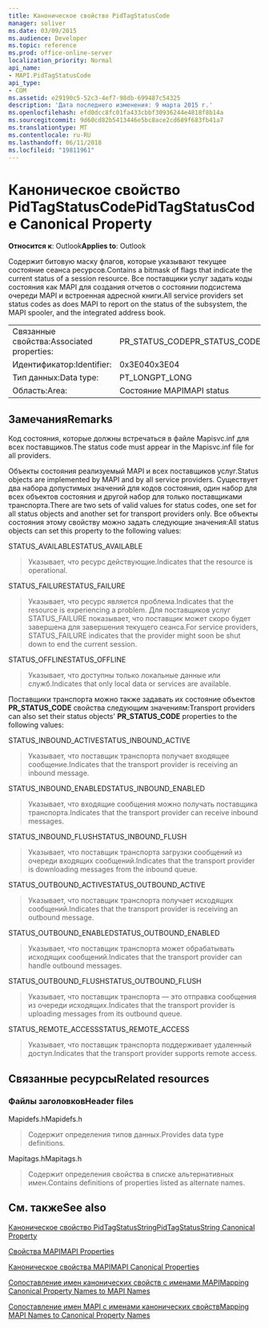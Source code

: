 ```yaml
---
title: Каноническое свойство PidTagStatusCode
manager: soliver
ms.date: 03/09/2015
ms.audience: Developer
ms.topic: reference
ms.prod: office-online-server
localization_priority: Normal
api_name:
- MAPI.PidTagStatusCode
api_type:
- COM
ms.assetid: e29190c5-52c3-4ef7-98db-699487c54325
description: 'Дата последнего изменения: 9 марта 2015 г.'
ms.openlocfilehash: efd0dcc8fc01fa433cbbf30936244e4818f8b14a
ms.sourcegitcommit: 9d60cd82b5413446e5bc8ace2cd689f683fb41a7
ms.translationtype: MT
ms.contentlocale: ru-RU
ms.lasthandoff: 06/11/2018
ms.locfileid: "19811961"
---
```

# <a name="pidtagstatuscode-canonical-property"></a><span data-ttu-id="5cad9-103">Каноническое свойство PidTagStatusCode</span><span class="sxs-lookup"><span data-stu-id="5cad9-103">PidTagStatusCode Canonical Property</span></span>

  
  
<span data-ttu-id="5cad9-104">**Относится к**: Outlook</span><span class="sxs-lookup"><span data-stu-id="5cad9-104">**Applies to**: Outlook</span></span> 
  
<span data-ttu-id="5cad9-105">Содержит битовую маску флагов, которые указывают текущее состояние сеанса ресурсов.</span><span class="sxs-lookup"><span data-stu-id="5cad9-105">Contains a bitmask of flags that indicate the current status of a session resource.</span></span> <span data-ttu-id="5cad9-106">Все поставщики услуг задать коды состояния как MAPI для создания отчетов о состоянии подсистема очереди MAPI и встроенная адресной книги.</span><span class="sxs-lookup"><span data-stu-id="5cad9-106">All service providers set status codes as does MAPI to report on the status of the subsystem, the MAPI spooler, and the integrated address book.</span></span>
  
|||
|:-----|:-----|
|<span data-ttu-id="5cad9-107">Связанные свойства:</span><span class="sxs-lookup"><span data-stu-id="5cad9-107">Associated properties:</span></span>  <br/> |<span data-ttu-id="5cad9-108">PR_STATUS_CODE</span><span class="sxs-lookup"><span data-stu-id="5cad9-108">PR_STATUS_CODE</span></span>  <br/> |
|<span data-ttu-id="5cad9-109">Идентификатор:</span><span class="sxs-lookup"><span data-stu-id="5cad9-109">Identifier:</span></span>  <br/> |<span data-ttu-id="5cad9-110">0x3E04</span><span class="sxs-lookup"><span data-stu-id="5cad9-110">0x3E04</span></span>  <br/> |
|<span data-ttu-id="5cad9-111">Тип данных:</span><span class="sxs-lookup"><span data-stu-id="5cad9-111">Data type:</span></span>  <br/> |<span data-ttu-id="5cad9-112">PT_LONG</span><span class="sxs-lookup"><span data-stu-id="5cad9-112">PT_LONG</span></span>  <br/> |
|<span data-ttu-id="5cad9-113">Область:</span><span class="sxs-lookup"><span data-stu-id="5cad9-113">Area:</span></span>  <br/> |<span data-ttu-id="5cad9-114">Состояние MAPI</span><span class="sxs-lookup"><span data-stu-id="5cad9-114">MAPI status</span></span>  <br/> |
   
## <a name="remarks"></a><span data-ttu-id="5cad9-115">Замечания</span><span class="sxs-lookup"><span data-stu-id="5cad9-115">Remarks</span></span>

<span data-ttu-id="5cad9-116">Код состояния, которые должны встречаться в файле Mapisvc.inf для всех поставщиков.</span><span class="sxs-lookup"><span data-stu-id="5cad9-116">The status code must appear in the Mapisvc.inf file for all providers.</span></span> 
  
<span data-ttu-id="5cad9-117">Объекты состояния реализуемый MAPI и всех поставщиков услуг.</span><span class="sxs-lookup"><span data-stu-id="5cad9-117">Status objects are implemented by MAPI and by all service providers.</span></span> <span data-ttu-id="5cad9-118">Существует два набора допустимых значений для кодов состояния, один набор для всех объектов состояния и другой набор для только поставщиками транспорта.</span><span class="sxs-lookup"><span data-stu-id="5cad9-118">There are two sets of valid values for status codes, one set for all status objects and another set for transport providers only.</span></span> <span data-ttu-id="5cad9-119">Все объекты состояния этому свойству можно задать следующие значения:</span><span class="sxs-lookup"><span data-stu-id="5cad9-119">All status objects can set this property to the following values:</span></span>
  
<span data-ttu-id="5cad9-120">STATUS_AVAILABLE</span><span class="sxs-lookup"><span data-stu-id="5cad9-120">STATUS_AVAILABLE</span></span> 
  
> <span data-ttu-id="5cad9-121">Указывает, что ресурс действующие.</span><span class="sxs-lookup"><span data-stu-id="5cad9-121">Indicates that the resource is operational.</span></span>
    
<span data-ttu-id="5cad9-122">STATUS_FAILURE</span><span class="sxs-lookup"><span data-stu-id="5cad9-122">STATUS_FAILURE</span></span> 
  
> <span data-ttu-id="5cad9-123">Указывает, что ресурс является проблема.</span><span class="sxs-lookup"><span data-stu-id="5cad9-123">Indicates that the resource is experiencing a problem.</span></span> <span data-ttu-id="5cad9-124">Для поставщиков услуг STATUS_FAILURE показывает, что поставщик может скоро будет завершена для завершения текущего сеанса.</span><span class="sxs-lookup"><span data-stu-id="5cad9-124">For service providers, STATUS_FAILURE indicates that the provider might soon be shut down to end the current session.</span></span>
    
<span data-ttu-id="5cad9-125">STATUS_OFFLINE</span><span class="sxs-lookup"><span data-stu-id="5cad9-125">STATUS_OFFLINE</span></span> 
  
> <span data-ttu-id="5cad9-126">Указывает, что доступны только локальные данные или служб.</span><span class="sxs-lookup"><span data-stu-id="5cad9-126">Indicates that only local data or services are available.</span></span>
    
<span data-ttu-id="5cad9-127">Поставщики транспорта можно также задавать их состояние объектов **PR_STATUS_CODE** свойства следующим значениям:</span><span class="sxs-lookup"><span data-stu-id="5cad9-127">Transport providers can also set their status objects' **PR_STATUS_CODE** properties to the following values:</span></span> 
  
<span data-ttu-id="5cad9-128">STATUS_INBOUND_ACTIVE</span><span class="sxs-lookup"><span data-stu-id="5cad9-128">STATUS_INBOUND_ACTIVE</span></span> 
  
> <span data-ttu-id="5cad9-129">Указывает, что поставщик транспорта получает входящее сообщение.</span><span class="sxs-lookup"><span data-stu-id="5cad9-129">Indicates that the transport provider is receiving an inbound message.</span></span> 
    
<span data-ttu-id="5cad9-130">STATUS_INBOUND_ENABLED</span><span class="sxs-lookup"><span data-stu-id="5cad9-130">STATUS_INBOUND_ENABLED</span></span> 
  
> <span data-ttu-id="5cad9-131">Указывает, что входящие сообщения можно получать поставщика транспорта.</span><span class="sxs-lookup"><span data-stu-id="5cad9-131">Indicates that the transport provider can receive inbound messages.</span></span>
    
<span data-ttu-id="5cad9-132">STATUS_INBOUND_FLUSH</span><span class="sxs-lookup"><span data-stu-id="5cad9-132">STATUS_INBOUND_FLUSH</span></span> 
  
> <span data-ttu-id="5cad9-133">Указывает, что поставщик транспорта загрузки сообщений из очереди входящих сообщений.</span><span class="sxs-lookup"><span data-stu-id="5cad9-133">Indicates that the transport provider is downloading messages from the inbound queue.</span></span>
    
<span data-ttu-id="5cad9-134">STATUS_OUTBOUND_ACTIVE</span><span class="sxs-lookup"><span data-stu-id="5cad9-134">STATUS_OUTBOUND_ACTIVE</span></span> 
  
> <span data-ttu-id="5cad9-135">Указывает, что поставщик транспорта получает исходящих сообщений.</span><span class="sxs-lookup"><span data-stu-id="5cad9-135">Indicates that the transport provider is receiving an outbound message.</span></span> 
    
<span data-ttu-id="5cad9-136">STATUS_OUTBOUND_ENABLED</span><span class="sxs-lookup"><span data-stu-id="5cad9-136">STATUS_OUTBOUND_ENABLED</span></span> 
  
> <span data-ttu-id="5cad9-137">Указывает, что поставщик транспорта может обрабатывать исходящих сообщений.</span><span class="sxs-lookup"><span data-stu-id="5cad9-137">Indicates that the transport provider can handle outbound messages.</span></span>
    
<span data-ttu-id="5cad9-138">STATUS_OUTBOUND_FLUSH</span><span class="sxs-lookup"><span data-stu-id="5cad9-138">STATUS_OUTBOUND_FLUSH</span></span> 
  
> <span data-ttu-id="5cad9-139">Указывает, что поставщик транспорта — это отправка сообщения из очереди исходящих.</span><span class="sxs-lookup"><span data-stu-id="5cad9-139">Indicates that the transport provider is uploading messages from its outbound queue.</span></span>
    
<span data-ttu-id="5cad9-140">STATUS_REMOTE_ACCESS</span><span class="sxs-lookup"><span data-stu-id="5cad9-140">STATUS_REMOTE_ACCESS</span></span> 
  
> <span data-ttu-id="5cad9-141">Указывает, что поставщик транспорта поддерживает удаленный доступ.</span><span class="sxs-lookup"><span data-stu-id="5cad9-141">Indicates that the transport provider supports remote access.</span></span>
    
## <a name="related-resources"></a><span data-ttu-id="5cad9-142">Связанные ресурсы</span><span class="sxs-lookup"><span data-stu-id="5cad9-142">Related resources</span></span>

### <a name="header-files"></a><span data-ttu-id="5cad9-143">Файлы заголовков</span><span class="sxs-lookup"><span data-stu-id="5cad9-143">Header files</span></span>

<span data-ttu-id="5cad9-144">Mapidefs.h</span><span class="sxs-lookup"><span data-stu-id="5cad9-144">Mapidefs.h</span></span>
  
> <span data-ttu-id="5cad9-145">Содержит определения типов данных.</span><span class="sxs-lookup"><span data-stu-id="5cad9-145">Provides data type definitions.</span></span>
    
<span data-ttu-id="5cad9-146">Mapitags.h</span><span class="sxs-lookup"><span data-stu-id="5cad9-146">Mapitags.h</span></span>
  
> <span data-ttu-id="5cad9-147">Содержит определения свойства в списке альтернативных имен.</span><span class="sxs-lookup"><span data-stu-id="5cad9-147">Contains definitions of properties listed as alternate names.</span></span>
    
## <a name="see-also"></a><span data-ttu-id="5cad9-148">См. также</span><span class="sxs-lookup"><span data-stu-id="5cad9-148">See also</span></span>



[<span data-ttu-id="5cad9-149">Каноническое свойство PidTagStatusString</span><span class="sxs-lookup"><span data-stu-id="5cad9-149">PidTagStatusString Canonical Property</span></span>](pidtagstatusstring-canonical-property.md)


[<span data-ttu-id="5cad9-150">Свойства MAPI</span><span class="sxs-lookup"><span data-stu-id="5cad9-150">MAPI Properties</span></span>](mapi-properties.md)
  
[<span data-ttu-id="5cad9-151">Каноническое свойства MAPI</span><span class="sxs-lookup"><span data-stu-id="5cad9-151">MAPI Canonical Properties</span></span>](mapi-canonical-properties.md)
  
[<span data-ttu-id="5cad9-152">Сопоставление имен канонических свойств с именами MAPI</span><span class="sxs-lookup"><span data-stu-id="5cad9-152">Mapping Canonical Property Names to MAPI Names</span></span>](mapping-canonical-property-names-to-mapi-names.md)
  
[<span data-ttu-id="5cad9-153">Сопоставление имен MAPI с именами канонических свойств</span><span class="sxs-lookup"><span data-stu-id="5cad9-153">Mapping MAPI Names to Canonical Property Names</span></span>](mapping-mapi-names-to-canonical-property-names.md)

